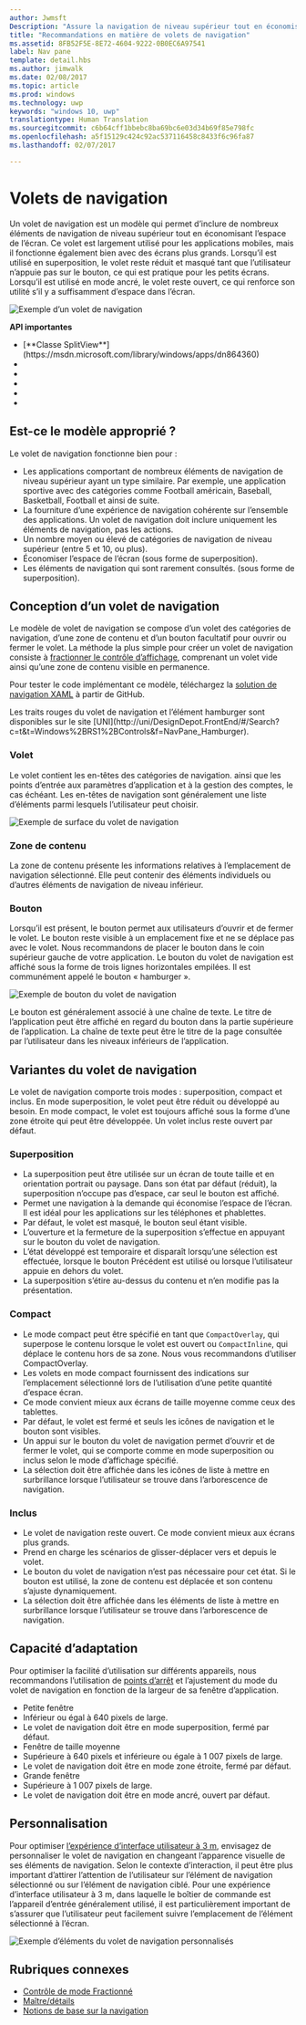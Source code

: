 ```yaml
---
author: Jwmsft
Description: "Assure la navigation de niveau supérieur tout en économisant l’espace de l’écran."
title: "Recommandations en matière de volets de navigation"
ms.assetid: 8FB52F5E-8E72-4604-9222-0B0EC6A97541
label: Nav pane
template: detail.hbs
ms.author: jimwalk
ms.date: 02/08/2017
ms.topic: article
ms.prod: windows
ms.technology: uwp
keywords: "windows 10, uwp"
translationtype: Human Translation
ms.sourcegitcommit: c6b64cff1bbebc8ba69bc6e03d34b69f85e798fc
ms.openlocfilehash: a5f15129c424c92ac537116458c8433f6c96fa87
ms.lasthandoff: 02/07/2017

---
```

# <a name="nav-panes"></a>Volets de navigation

<link rel="stylesheet" href="https://az835927.vo.msecnd.net/sites/uwp/Resources/css/custom.css"> 

Un volet de navigation est un modèle qui permet d’inclure de nombreux éléments de navigation de niveau supérieur tout en économisant l’espace de l’écran. Ce volet est largement utilisé pour les applications mobiles, mais il fonctionne également bien avec des écrans plus grands. Lorsqu’il est utilisé en superposition, le volet reste réduit et masqué tant que l’utilisateur n’appuie pas sur le bouton, ce qui est pratique pour les petits écrans. Lorsqu’il est utilisé en mode ancré, le volet reste ouvert, ce qui renforce son utilité s’il y a suffisamment d’espace dans l’écran.

![Exemple d’un volet de navigation](images/navHero.png)

<div class="important-apis" >
<b>API importantes</b><br/>
<ul>
<li>[**Classe SplitView**](https://msdn.microsoft.com/library/windows/apps/dn864360)</li>
<li> </li>
<li> </li>
<li> </li>
<li> </li>
<li> </li>
</ul>
</div>


## <a name="is-this-the-right-pattern"></a>Est-ce le modèle approprié ?

Le volet de navigation fonctionne bien pour :

-   Les applications comportant de nombreux éléments de navigation de niveau supérieur ayant un type similaire. Par exemple, une application sportive avec des catégories comme Football américain, Baseball, Basketball, Football et ainsi de suite.
-   La fourniture d’une expérience de navigation cohérente sur l’ensemble des applications. Un volet de navigation doit inclure uniquement les éléments de navigation, pas les actions.
-   Un nombre moyen ou élevé de catégories de navigation de niveau supérieur (entre 5 et 10, ou plus).
-   Économiser l’espace de l’écran (sous forme de superposition).
-   Les éléments de navigation qui sont rarement consultés. (sous forme de superposition).

## <a name="building-a-nav-pane"></a>Conception d’un volet de navigation

Le modèle de volet de navigation se compose d’un volet des catégories de navigation, d’une zone de contenu et d’un bouton facultatif pour ouvrir ou fermer le volet. La méthode la plus simple pour créer un volet de navigation consiste à [fractionner le contrôle d’affichage](split-view.md), comprenant un volet vide ainsi qu’une zone de contenu visible en permanence.

Pour tester le code implémentant ce modèle, téléchargez la [solution de navigation XAML](https://github.com/Microsoft/Windows-universal-samples/tree/master/Samples/XamlNavigation) à partir de GitHub.

<div class="microsoft-internal-note">
Les traits rouges du volet de navigation et l’élément hamburger sont disponibles sur le site [UNI](http://uni/DesignDepot.FrontEnd/#/Search?c=t&t=Windows%2BRS1%2BControls&f=NavPane_Hamburger).
</div>

### <a name="pane"></a>Volet

Le volet contient les en-têtes des catégories de navigation. ainsi que les points d’entrée aux paramètres d’application et à la gestion des comptes, le cas échéant. Les en-têtes de navigation sont généralement une liste d’éléments parmi lesquels l’utilisateur peut choisir.

![Exemple de surface du volet de navigation](images/nav_pane_expanded.png)

### <a name="content-area"></a>Zone de contenu

La zone de contenu présente les informations relatives à l’emplacement de navigation sélectionné. Elle peut contenir des éléments individuels ou d’autres éléments de navigation de niveau inférieur.

### <a name="button"></a>Bouton

Lorsqu’il est présent, le bouton permet aux utilisateurs d’ouvrir et de fermer le volet. Le bouton reste visible à un emplacement fixe et ne se déplace pas avec le volet. Nous recommandons de placer le bouton dans le coin supérieur gauche de votre application. Le bouton du volet de navigation est affiché sous la forme de trois lignes horizontales empilées. Il est communément appelé le bouton « hamburger ».

![Exemple de bouton du volet de navigation](images/nav_button.png)

Le bouton est généralement associé à une chaîne de texte. Le titre de l’application peut être affiché en regard du bouton dans la partie supérieure de l’application. La chaîne de texte peut être le titre de la page consultée par l’utilisateur dans les niveaux inférieurs de l’application.

## <a name="nav-pane-variations"></a>Variantes du volet de navigation

Le volet de navigation comporte trois modes : superposition, compact et inclus. En mode superposition, le volet peut être réduit ou développé au besoin. En mode compact, le volet est toujours affiché sous la forme d’une zone étroite qui peut être développée. Un volet inclus reste ouvert par défaut.

### <a name="overlay"></a>Superposition

-   La superposition peut être utilisée sur un écran de toute taille et en orientation portrait ou paysage. Dans son état par défaut (réduit), la superposition n’occupe pas d’espace, car seul le bouton est affiché.
-   Permet une navigation à la demande qui économise l’espace de l’écran. Il est idéal pour les applications sur les téléphones et phablettes.
-   Par défaut, le volet est masqué, le bouton seul étant visible.
-   L’ouverture et la fermeture de la superposition s’effectue en appuyant sur le bouton du volet de navigation.
-   L’état développé est temporaire et disparaît lorsqu’une sélection est effectuée, lorsque le bouton Précédent est utilisé ou lorsque l’utilisateur appuie en dehors du volet.
-   La superposition s’étire au-dessus du contenu et n’en modifie pas la présentation.

### <a name="compact"></a>Compact

-   Le mode compact peut être spécifié en tant que `CompactOverlay`, qui superpose le contenu lorsque le volet est ouvert ou `CompactInline`, qui déplace le contenu hors de sa zone. Nous vous recommandons d’utiliser CompactOverlay.
-   Les volets en mode compact fournissent des indications sur l’emplacement sélectionné lors de l’utilisation d’une petite quantité d’espace écran.
-   Ce mode convient mieux aux écrans de taille moyenne comme ceux des tablettes.
-   Par défaut, le volet est fermé et seuls les icônes de navigation et le bouton sont visibles.
-   Un appui sur le bouton du volet de navigation permet d’ouvrir et de fermer le volet, qui se comporte comme en mode superposition ou inclus selon le mode d’affichage spécifié.
-   La sélection doit être affichée dans les icônes de liste à mettre en surbrillance lorsque l’utilisateur se trouve dans l’arborescence de navigation.

### <a name="inline"></a>Inclus

-   Le volet de navigation reste ouvert. Ce mode convient mieux aux écrans plus grands.
-   Prend en charge les scénarios de glisser-déplacer vers et depuis le volet.
-   Le bouton du volet de navigation n’est pas nécessaire pour cet état. Si le bouton est utilisé, la zone de contenu est déplacée et son contenu s’ajuste dynamiquement.
-   La sélection doit être affichée dans les éléments de liste à mettre en surbrillance lorsque l’utilisateur se trouve dans l’arborescence de navigation.

## <a name="adaptability"></a>Capacité d’adaptation

Pour optimiser la facilité d’utilisation sur différents appareils, nous recommandons l’utilisation de [points d’arrêt](../layout/screen-sizes-and-breakpoints-for-responsive-design.md) et l’ajustement du mode du volet de navigation en fonction de la largeur de sa fenêtre d’application.
-   Petite fenêtre
   -   Inférieur ou égal à 640 pixels de large.
   -   Le volet de navigation doit être en mode superposition, fermé par défaut.
-   Fenêtre de taille moyenne
   -   Supérieure à 640 pixels et inférieure ou égale à 1 007 pixels de large.
   -   Le volet de navigation doit être en mode zone étroite, fermé par défaut.
-   Grande fenêtre
   -   Supérieure à 1 007 pixels de large.
   -   Le volet de navigation doit être en mode ancré, ouvert par défaut.

## <a name="tailoring"></a>Personnalisation

Pour optimiser [l’expérience d’interface utilisateur à 3 m](http://go.microsoft.com/fwlink/?LinkId=760736), envisagez de personnaliser le volet de navigation en changeant l’apparence visuelle de ses éléments de navigation. Selon le contexte d’interaction, il peut être plus important d’attirer l’attention de l’utilisateur sur l’élément de navigation sélectionné ou sur l’élément de navigation ciblé. Pour une expérience d’interface utilisateur à 3 m, dans laquelle le boîtier de commande est l’appareil d’entrée généralement utilisé, il est particulièrement important de s’assurer que l’utilisateur peut facilement suivre l’emplacement de l’élément sélectionné à l’écran.

![Exemple d’éléments du volet de navigation personnalisés](images/nav_item_states.png)

## <a name="related-topics"></a>Rubriques connexes

* [Contrôle de mode Fractionné](split-view.md)
* [Maître/détails](master-details.md)
* [Notions de base sur la navigation](https://msdn.microsoft.com/library/windows/apps/dn958438)
 

 

